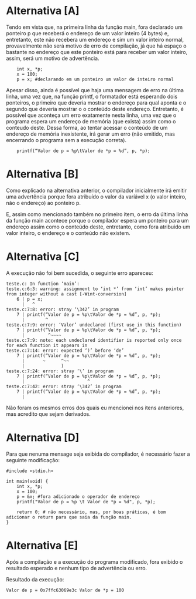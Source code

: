 # Alternativa [A]

Tendo em vista que, na primeira linha da função main, fora declarado um ponteiro p que receberá o endereço de um valor inteiro (4 bytes) e, entretanto, este não recebera um endereço e sim um valor inteiro normal, provavelmente não será motivo de erro de compilação, já que há espaço o bastante no endereço que este ponteiro está para receber um valor inteiro, assim, será um motivo de advertência.

```
    int x, *p;
    x = 100;
    p = x; #declarando em um ponteiro um valor de inteiro normal
```

Apesar disso, ainda é possível que haja uma mensagem de erro na última linha, uma vez que, na função printf, o formatador está esperando dois ponteiros, o primeiro que deveria mostrar o endereço para qual aponta e o segundo que deveria mostrar o o conteúdo deste endereço. Entretanto, é possível que aconteça um erro exatamente nesta linha, uma vez que o programa espera um endereço de memória (que exista) assim como o conteudo deste. Dessa forma, ao tentar acessar o conteúdo de um endereço de memória inexistente, irá gerar um erro (não emitido, mas encerrando o programa sem a execução correta).

```
    printf(“Valor de p = %p\tValor de *p = %d”, p, *p);
```

# Alternativa [B]

Como explicado na alternativa anterior, o compilador inicialmente irá emitir uma advertência porque fora atribuído o valor da varíável x (o valor inteiro, não o endereço) ao ponteiro p. 

E, assim como mencionado também no primeiro item, o erro da  última linha da função main acontece porque o compilador espera um ponteiro para um endereço assim como o conteúdo deste, entretanto, como fora atribuido um valor inteiro, o endereço e o conteúdo não existem. 

# Alternativa [C]

A execução não foi bem sucedida, o seguinte erro apareceu:

```
teste.c: In function ‘main’:
teste.c:6:3: warning: assignment to ‘int *’ from ‘int’ makes pointer from integer without a cast [-Wint-conversion]
    6 | p = x;
      |   ^
teste.c:7:8: error: stray ‘\342’ in program
    7 | printf(“Valor de p = %p\tValor de *p = %d”, p, *p);
      |        ^
teste.c:7:9: error: ‘Valor’ undeclared (first use in this function)
    7 | printf(“Valor de p = %p\tValor de *p = %d”, p, *p);
      |         ^~~~~
teste.c:7:9: note: each undeclared identifier is reported only once for each function it appears in
teste.c:7:14: error: expected ‘)’ before ‘de’
    7 | printf(“Valor de p = %p\tValor de *p = %d”, p, *p);
      |       ~      ^~~
      |              )
teste.c:7:24: error: stray ‘\’ in program
    7 | printf(“Valor de p = %p\tValor de *p = %d”, p, *p);
      |                        ^
teste.c:7:42: error: stray ‘\342’ in program
    7 | printf(“Valor de p = %p\tValor de *p = %d”, p, *p);
      |           
```

Não foram os mesmos erros dos quais eu mencionei nos itens anteriores, mas acredito que sejam derivados.

# Alternativa [D]

Para que nenuma mensage seja exibida do compilador, é necessário fazer a seguinte modificação:

```
#include <stdio.h>

int main(void) {
    int x, *p;
    x = 100;
    p = &x; #fora adicionado o operador de endereço
    printf("Valor de p = %p \t Valor de *p = %d", p, *p);

    return 0; # não necessário, mas, por boas práticas, é bom adicionar o return para que saia da função main.
}
```

# Alternativa [E]

Após a compilação e a execução do programa modificado, fora exibido o resultado esperado e nenhum tipo de advertência ou erro.

Resultado da execução:

```
Valor de p = 0x7ffc63069e3c	Valor de *p = 100
```